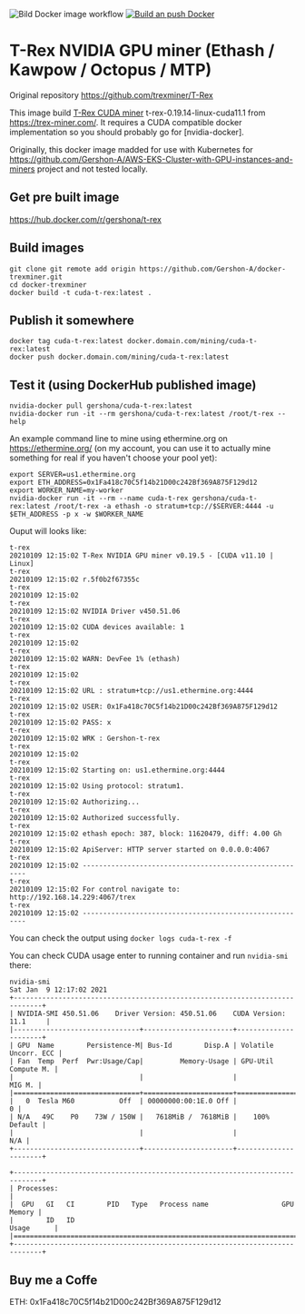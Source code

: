 ![Bild Docker image workflow](https://github.com/Gershon-A/docker-trexminer/actions/workflows/docker-image.yml/badge.svg)
[![Build an push Docker](https://github.com/Gershon-A/docker-trexminer/actions/workflows/docker-publish.yml/badge.svg?event=push)](https://github.com/Gershon-A/docker-trexminer/actions/workflows/docker-publish.yml)
# T-Rex NVIDIA GPU miner (Ethash / Kawpow / Octopus / MTP)
Original repository
https://github.com/trexminer/T-Rex

This image build [T-Rex CUDA miner] t-rex-0.19.14-linux-cuda11.1 from https://trex-miner.com/.
It requires a CUDA compatible docker implementation so you should probably go
for [nvidia-docker].

Originally, this docker image madded for use with Kubernetes for https://github.com/Gershon-A/AWS-EKS-Cluster-with-GPU-instances-and-miners project and not tested locally.
## Get pre built image
https://hub.docker.com/r/gershona/t-rex
## Build images

```
git clone git remote add origin https://github.com/Gershon-A/docker-trexminer.git
cd docker-trexminer
docker build -t cuda-t-rex:latest .
```

## Publish it somewhere

```
docker tag cuda-t-rex:latest docker.domain.com/mining/cuda-t-rex:latest
docker push docker.domain.com/mining/cuda-t-rex:latest
```

## Test it (using DockerHub published image)

```
nvidia-docker pull gershona/cuda-t-rex:latest
nvidia-docker run -it --rm gershona/cuda-t-rex:latest /root/t-rex --help
```

An example command line to mine using ethermine.org on https://ethermine.org/ (on my account, you can use it to actually mine something for real if you haven't choose your pool yet):
```
export SERVER=us1.ethermine.org
export ETH_ADDRESS=0x1Fa418c70C5f14b21D00c242Bf369A875F129d12
export WORKER_NAME=my-worker
nvidia-docker run -it --rm --name cuda-t-rex gershona/cuda-t-rex:latest /root/t-rex -a ethash -o stratum+tcp://$SERVER:4444 -u $ETH_ADDRESS -p x -w $WORKER_NAME
```

Ouput will looks like:
```
t-rex
20210109 12:15:02 T-Rex NVIDIA GPU miner v0.19.5 - [CUDA v11.10 | Linux]
t-rex
20210109 12:15:02 r.5f0b2f67355c
t-rex
20210109 12:15:02
t-rex
20210109 12:15:02 NVIDIA Driver v450.51.06
t-rex
20210109 12:15:02 CUDA devices available: 1
t-rex
20210109 12:15:02
t-rex
20210109 12:15:02 WARN: DevFee 1% (ethash)
t-rex
20210109 12:15:02
t-rex
20210109 12:15:02 URL : stratum+tcp://us1.ethermine.org:4444
t-rex
20210109 12:15:02 USER: 0x1Fa418c70C5f14b21D00c242Bf369A875F129d12
t-rex
20210109 12:15:02 PASS: x
t-rex
20210109 12:15:02 WRK : Gershon-t-rex
t-rex
20210109 12:15:02
t-rex
20210109 12:15:02 Starting on: us1.ethermine.org:4444
t-rex
20210109 12:15:02 Using protocol: stratum1.
t-rex
20210109 12:15:02 Authorizing...
t-rex
20210109 12:15:02 Authorized successfully.
t-rex
20210109 12:15:02 ethash epoch: 387, block: 11620479, diff: 4.00 Gh
t-rex
20210109 12:15:02 ApiServer: HTTP server started on 0.0.0.0:4067
t-rex
20210109 12:15:02 --------------------------------------------------------
t-rex
20210109 12:15:02 For control navigate to: http://192.168.14.229:4067/trex
t-rex
20210109 12:15:02 --------------------------------------------------------
```

You can check the output using `docker logs cuda-t-rex -f`

You can check CUDA usage enter to running container and run `nvidia-smi` there:

```
nvidia-smi
Sat Jan  9 12:17:02 2021       
+-----------------------------------------------------------------------------+
| NVIDIA-SMI 450.51.06    Driver Version: 450.51.06    CUDA Version: 11.1     |
|-------------------------------+----------------------+----------------------+
| GPU  Name        Persistence-M| Bus-Id        Disp.A | Volatile Uncorr. ECC |
| Fan  Temp  Perf  Pwr:Usage/Cap|         Memory-Usage | GPU-Util  Compute M. |
|                               |                      |               MIG M. |
|===============================+======================+======================|
|   0  Tesla M60           Off  | 00000000:00:1E.0 Off |                    0 |
| N/A   49C    P0    73W / 150W |   7618MiB /  7618MiB |    100%      Default |
|                               |                      |                  N/A |
+-------------------------------+----------------------+----------------------+
                                                                               
+-----------------------------------------------------------------------------+
| Processes:                                                                  |
|  GPU   GI   CI        PID   Type   Process name                  GPU Memory |
|        ID   ID                                                   Usage      |
|=============================================================================|
+-----------------------------------------------------------------------------+
```

[T-Rex CUDA miner]: https://bitcointalk.org/index.php?topic=4432704.0

## Buy me a Coffe
ETH: 0x1Fa418c70C5f14b21D00c242Bf369A875F129d12
